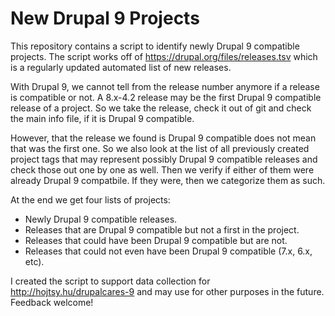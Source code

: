 # New Drupal 9 Projects

This repository contains a script to identify newly Drupal 9 compatible projects. The script works off of 
https://drupal.org/files/releases.tsv which is a regularly updated automated list of new releases.

With Drupal 9, we cannot tell from the release number anymore if a release is compatible or
not. A 8.x-4.2 release may be the first Drupal 9 compatible release of a project. So we take
the release, check it out of git and check the main info file, if it is Drupal 9 compatible.

However, that the release we found is Drupal 9 compatible does not mean that was the first one.
So we also look at the list of all previously created project tags that may represent possibly
Drupal 9 compatible releases and check those out one by one as well. Then we verify if either
of them were already Drupal 9 compatbile. If they were, then we categorize them as such.

At the end we get four lists of projects:

- Newly Drupal 9 compatible releases.
- Releases that are Drupal 9 compatible but not a first in the project.
- Releases that could have been Drupal 9 compatible but are not.
- Releases that could not even have been Drupal 9 compatible (7.x, 6.x, etc).

I created the script to support data collection for http://hojtsy.hu/drupalcares-9 and may
use for other purposes in the future. Feedback welcome!

